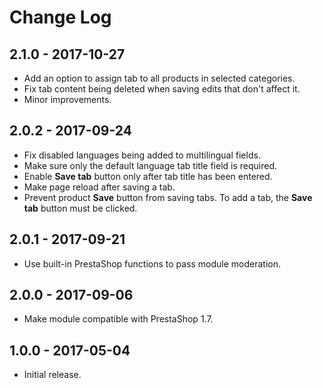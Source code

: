 # Change Log

## 2.1.0 - 2017-10-27

- Add an option to assign tab to all products in selected categories.
- Fix tab content being deleted when saving edits that don't affect it.
- Minor improvements.

## 2.0.2 - 2017-09-24

- Fix disabled languages being added to multilingual fields.
- Make sure only the default language tab title field is required.
- Enable __Save tab__ button only after tab title has been entered.
- Make page reload after saving a tab.
- Prevent product __Save__ button from saving tabs. To add a tab, the __Save tab__ button must be clicked.

## 2.0.1 - 2017-09-21

- Use built-in PrestaShop functions to pass module moderation.

## 2.0.0 - 2017-09-06

- Make module compatible with PrestaShop 1.7.

## 1.0.0 - 2017-05-04

- Initial release.